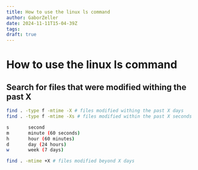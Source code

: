 ```yaml
---
title: How to use the linux ls command
author: GaborZeller
date: 2024-11-11T15-04-39Z
tags:
draft: true
---
```


# How to use the linux ls command

## Search for files that were modified withing the past X

```sh
find . -type f -mtime -X # files modified withing the past X days
find . -type f -mtime -Xs # files modified within the past X seconds

s       second
m       minute (60 seconds)
h       hour (60 minutes)
d       day (24 hours)
w       week (7 days)

find . -mtime +X # files modified beyond X days
```
